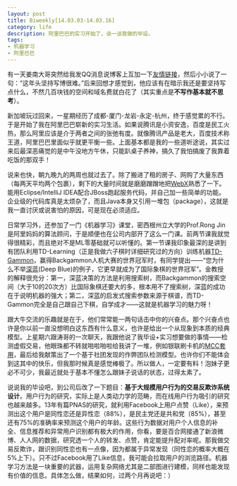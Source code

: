 ```yaml
---
layout: post
title: Biweekly[14.03.03-14.03.16]
category: life 
description: 阿里巴巴的实习开始了，谈一谈我做的毕设。
tags:
- 机器学习
- 阿里巴巴
---
```


有一天姜南大哥突然给我发QQ消息说博客上互加一下[友情链接](http://www.slyar.com/blog/)，然后小小说了一句：“这年头坚持写博很难。”后来回想才感觉到，他应该有在暗示我还是要坚持写点什么，不然几百块钱的空间和域名费就白花了（其实重点是**不写作基本就不思考**）。

新加坡玩过回来，一星期经历了成都-厦门-龙岩-永定-杭州，终于感觉累的不行。于是开始了我在阿里巴巴崭新的实习生活。如果说腾讯是小资安逸，百度是民工火热，那么阿里应该是介于两者之间的张弛有度。就像腾讯产品是老大，百度技术称王道，阿里巴巴里面似乎就更平衡一些。上面基本都是我的一些道听途说，其实过来后最深恶痛觉的是中午没地方午休，只能趴桌子养神，搞久了我怕搞废了我靠着吃饭的那双手！

说来也快，朝九晚九的两周也就过去了。除了搬进了租的房子、网购了大量东西（每两天平均两个包裹），剩下的大量时间就是磨磨蹭蹭地把[WebX](http://openwebx.org/)熟悉了一下。能用Eclipse/IntelliJ IDEA配合JBoss跑起服务代码，并自己加一些简单的功能。企业级的代码库真是太烦杂了，而且Java本身又引用一堆包（package），这就是我一直讨厌或说害怕的原因，可是现在必须适应。

日常学习外，还参加了一门《机器学习》课堂，密西根州立大学的Prof.Rong Jin是阿里妈妈的算法顾问，于是顺便也在公司内部开了这么一门课。前两节课我就觉得很精彩，而且绝对不是ML零基础就可以听懂的。第一节课我印象最深的是讲到有团队利用TD-Learning（正是我做六子棋时详细研究过的方向）训练机器[TD-Gammon](http://en.wikipedia.org/wiki/TD-Gammon)，赢得Backgammon人机大赛的世界冠军时，有同学提出——“您为什么不举[深蓝](http://en.wikipedia.org/wiki/Deep_Blue_(chess_computer))(Deep Blue)的例子，它更早就成为了国际象棋的世界冠军”。金教授的解释很充分：第一，深蓝决策的方法是利用搜索树，而Backgammon的搜索空间（大于10的20次方）比国际象棋还要大的多，根本用不了搜索树，深蓝的成功在于说明机器的强大；第二，深蓝的启发式搜索参数来源于棋谱，而TD-Gammon完全是自己跟自己下棋，自学成才——这就是机器学习的魅力呀！

跟大牛交流的乐趣就是在于，他们常常能一两句话击中你的兴奋点。那个兴奋点也许是你以前一直没想明白这东西有什么意义，也许是给出一个从现象到本质的经典模型。上星期六跟涛哥的一次聊天，我跟他说了我毕设+实习想要做的事情——检测虚假交易，他眼珠都不转就啪啦啪啦给我讲了一堆，例如银联刷卡机的[MCC套用](http://www.taobao.com/go/act/315/data15.php?spm=0.0.0.0.vWwzxa)，最后给我献策出了一个基于社团发现的作弊团队检测模型。也许你们不能体会到这其中的快乐，但我那时候真是感觉棒极了。所以做人，一定要有料！泡妹子更必不可少，我最近就处于基本不懂怎么跟妹子说话的状态，过得太素了。

说说我的毕设吧，到公司后改了一下题目：**基于大规模用户行为的交易反欺诈系统设计**。用户行为的研究，实际上是人类动力学的范畴，而在线用户行为吸引的研究也越来越多。13年有篇PNAS的研究，就利用Facebook上用户点赞（Like），来预测出这个用户是同性恋还是异性恋（88%），是民主党还是共和党（85%），甚至还有75%的准确率来预测这个用户的年龄。这些行为数据对用户个人信息的补全、信息推荐和异常用户识别都有极大的作用，你看，要是百合网接通了新浪微博、人人网的数据，研究透一个人的转发、点赞，肯定能提升配对率呢。那我做交易反欺诈，跟识别同性恋也有一点像，因为都属于异常发现（同性恋的概率大概在5%上下）。只不过Facebook用了Like信息，我可能会拉取用户的浏览路径。机器学习方法是一块重要的武器，运用复杂网络尤其是二部图进行建模，同样也能发现有价值的信息。具体怎么做，结果如何，过两个月再说吧：）
